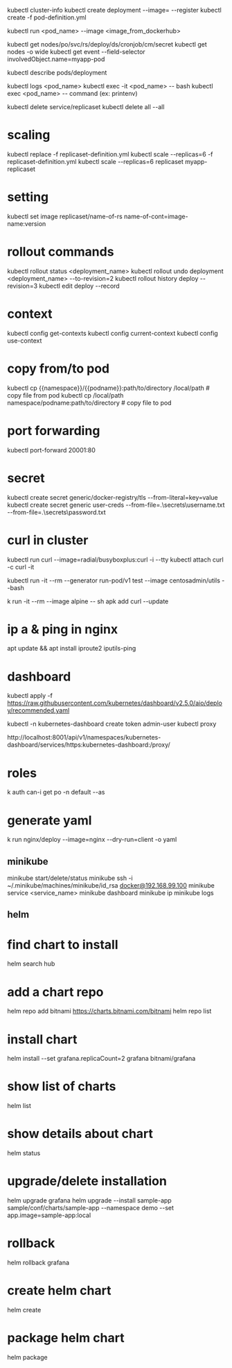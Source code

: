 kubectl cluster-info
kubectl create deployment <name> --image=<image-url> --register
kubectl create -f pod-definition.yml

kubectl run <pod_name> --image <image_from_dockerhub>

kubectl get nodes/po/svc/rs/deploy/ds/cronjob/cm/secret
kubectl get nodes -o wide
kubectl get event --field-selector involvedObject.name=myapp-pod

kubectl describe pods/deployment <name>

kubectl logs <pod_name>
kubectl exec -it <pod_name> -- bash
kubectl exec <pod_name> -- command (ex: printenv)

kubectl delete service/replicaset
kubectl delete all --all

# scaling #
kubectl replace -f replicaset-definition.yml
kubectl scale --replicas=6 -f replicaset-definition.yml
kubectl scale --replicas=6 replicaset myapp-replicaset

# setting #
kubectl set image replicaset/name-of-rs name-of-cont=image-name:version

# rollout commands
kubectl rollout status <deployment_name>
kubectl rollout undo deployment <deployment_name> --to-revision=2
kubectl rollout history deploy <deployment-name>        --revision=3
kubectl edit deploy <deployement-name> --record

# context
kubectl config get-contexts
kubectl config current-context
kubectl config use-context <cluster-name>

# copy from/to pod
kubectl cp {{namespace}}/{{podname}}:path/to/directory /local/path  # copy file from pod
kubectl cp /local/path namespace/podname:path/to/directory          # copy file to pod

# port forwarding #
kubectl port-forward <pod-name> 20001:80

# secret #
kubectl create secret generic/docker-registry/tls <secret-name> --from-literal=key=value
kubectl create secret generic user-creds --from-file=.\secrets\username.txt --from-file=.\secrets\password.txt

# curl in cluster #
kubectl run curl --image=radial/busyboxplus:curl -i --tty
kubectl attach curl -c curl -it

kubectl run -it --rm --generator run-pod/v1 test --image centosadmin/utils --bash

k run -it --rm --image alpine -- sh
apk add curl --update

# ip a & ping in nginx
apt update && apt install iproute2 iputils-ping

# dashboard #
kubectl apply -f https://raw.githubusercontent.com/kubernetes/dashboard/v2.5.0/aio/deploy/recommended.yaml

kubectl -n kubernetes-dashboard create token admin-user
kubectl proxy

http://localhost:8001/api/v1/namespaces/kubernetes-dashboard/services/https:kubernetes-dashboard:/proxy/

# roles
k auth can-i get po -n default --as <user-name>

# generate yaml
k run nginx/deploy --image=nginx --dry-run=client -o yaml

## minikube
minikube start/delete/status
minikube ssh -i ~/.minikube/machines/minikube/id_rsa docker@192.168.99.100
minikube service <service_name>
minikube dashboard
minikube ip
minikube logs


## helm
# find chart to install
helm search hub <what-i-search>
# add a chart repo
helm repo add bitnami https://charts.bitnami.com/bitnami
helm repo list
# install chart
helm install --set grafana.replicaCount=2 grafana bitnami/grafana
# show list of charts
helm list
# show details about chart
helm status <chart-name>
# upgrade/delete installation
helm upgrade grafana
helm upgrade --install sample-app sample/conf/charts/sample-app --namespace demo --set app.image=sample-app:local
# rollback
helm rollback grafana <revision-number>
# create helm chart
helm create <name>
# package helm chart
helm package <name-package>